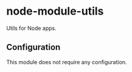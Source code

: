 # node-module-utils

Utils for Node apps.

## Configuration

This module does not require any configuration.
